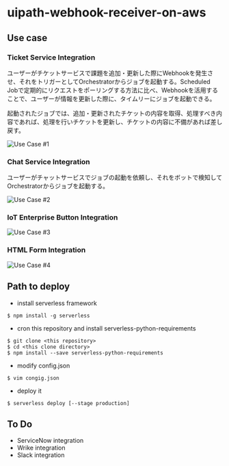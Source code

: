 # uipath-webhook-receiver-on-aws

## Use case

### Ticket Service Integration
ユーザーがチケットサービスで課題を追加・更新した際にWebhookを発生させ、それをトリガーとしてOrchestratorからジョブを起動する。Scheduled Jobで定期的にリクエストをポーリングする方法に比べ、Webhookを活用することで、ユーザーが情報を更新した際に、タイムリーにジョブを起動できる。

起動されたジョブでは、追加・更新されたチケットの内容を取得、処理すべき内容であれば、処理を行いチケットを更新し、チケットの内容に不備があれば差し戻す。

![Use Case #1](https://user-images.githubusercontent.com/129797/51825579-6a43c100-2328-11e9-821f-18784398d09b.png)

### Chat Service Integration
ユーザーがチャットサービスでジョブの起動を依頼し、それをボットで検知してOrchestratorからジョブを起動する。

![Use Case #2](https://user-images.githubusercontent.com/129797/51825724-b858c480-2328-11e9-93bc-bd87aeaad2a9.png)

### IoT Enterprise Button Integration
![Use Case #3](https://user-images.githubusercontent.com/129797/51825742-c1e22c80-2328-11e9-8b3b-4d9a214a0ee9.png)

### HTML Form Integration
![Use Case #4](https://user-images.githubusercontent.com/129797/51825755-cc9cc180-2328-11e9-812f-f4f5df68cd7a.png)



## Path to deploy

* install serverless framework
```console
$ npm install -g serverless
```

* cron this repository and install serverless-python-requirements
```console
$ git clone <this repository>
$ cd <this clone directory>
$ npm install --save serverless-python-requirements
```

* modify config.json
```console
$ vim congig.json
```

* deploy it
```console
$ serverless deploy [--stage production]
```

## To Do

* ServiceNow integration
* Wrike integration
* Slack integration